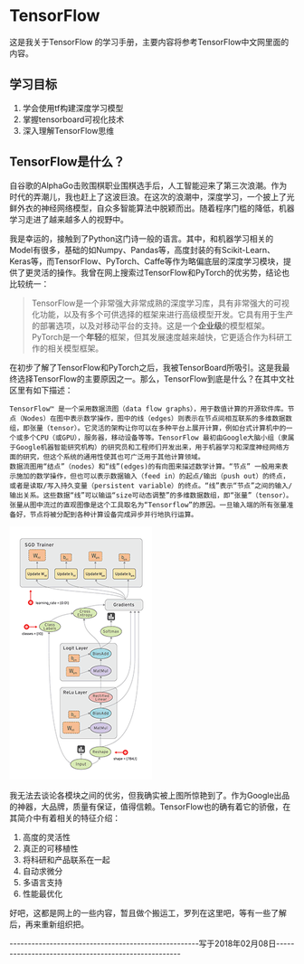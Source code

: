 # TensorFlow

这是我关于TensorFlow 的学习手册，主要内容将参考TensorFlow中文网里面的内容。

## 学习目标

1. 学会使用tf构建深度学习模型
2. 掌握tensorboard可视化技术
3. 深入理解TensorFlow思维


## TensorFlow是什么？

自谷歌的AlphaGo击败围棋职业围棋选手后，人工智能迎来了第三次浪潮。作为时代的弄潮儿，我也赶上了这波巨浪。在这次的浪潮中，深度学习，一个披上了光鲜外衣的神经网络模型，自众多智能算法中脱颖而出。随着程序门槛的降低，机器学习走进了越来越多人的视野中。

我是幸运的，接触到了Python这门诗一般的语言。其中，和机器学习相关的Model有很多，基础的如Numpy、Pandas等，高度封装的有Scikit-Learn、Keras等，而TensorFlow、PyTorch、Caffe等作为略偏底层的深度学习模块，提供了更灵活的操作。我曾在网上搜索过TensorFlow和PyTorch的优劣势，结论也比较统一：

> TensorFlow是一个非常强大非常成熟的深度学习库，具有非常强大的可视化功能，以及有多个可供选择的框架来进行高级模型开发。它具有用于生产的部署选项，以及对移动平台的支持。这是一个**企业级**的模型框架。PyTorch是一个**年轻**的框架，但其发展速度越来越快，它更适合作为科研工作的相关模型框架。

在初步了解了TensorFlow和PyTorch之后，我被TensorBoard所吸引。这是我最终选择TensorFlow的主要原因之一。那么，TensorFlow到底是什么？在其中文社区里有如下描述：

```
TensorFlow™ 是一个采用数据流图（data flow graphs），用于数值计算的开源软件库。节点（Nodes）在图中表示数学操作，图中的线（edges）则表示在节点间相互联系的多维数据数组，即张量（tensor）。它灵活的架构让你可以在多种平台上展开计算，例如台式计算机中的一个或多个CPU（或GPU），服务器，移动设备等等。TensorFlow 最初由Google大脑小组（隶属于Google机器智能研究机构）的研究员和工程师们开发出来，用于机器学习和深度神经网络方面的研究，但这个系统的通用性使其也可广泛用于其他计算领域。
数据流图用“结点”（nodes）和“线”(edges)的有向图来描述数学计算。“节点” 一般用来表示施加的数学操作，但也可以表示数据输入（feed in）的起点/输出（push out）的终点，或者是读取/写入持久变量（persistent variable）的终点。“线”表示“节点”之间的输入/输出关系。这些数据“线”可以输运“size可动态调整”的多维数据数组，即“张量”（tensor）。张量从图中流过的直观图像是这个工具取名为“Tensorflow”的原因。一旦输入端的所有张量准备好，节点将被分配到各种计算设备完成异步并行地执行运算。
```

![TensorFlow](tensors_flowing.gif)

我无法去谈论各模块之间的优劣，但我确实被上图所惊艳到了。作为Google出品的神器，大品牌，质量有保证，值得信赖。TensorFlow也的确有着它的骄傲，在其简介中有着相关的特征介绍：

1. 高度的灵活性
2. 真正的可移植性
3. 将科研和产品联系在一起
4. 自动求微分
5. 多语言支持
6. 性能最优化

好吧，这都是网上的一些内容，暂且做个搬运工，罗列在这里吧，等有一些了解后，再来重新组织把。

----------------------------------------------------写于2018年02月08日----------------------------------------------------